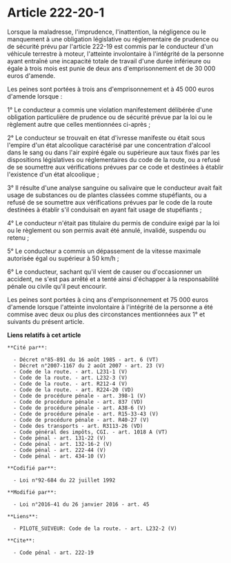 # Article 222-20-1

Lorsque la maladresse, l'imprudence, l'inattention, la négligence ou le manquement à une obligation législative ou
réglementaire de prudence ou de sécurité prévu par l'article 222-19 est commis par le conducteur d'un véhicule terrestre à
moteur, l'atteinte involontaire à l'intégrité de la personne ayant entraîné une incapacité totale de travail d'une durée
inférieure ou égale à trois mois est punie de deux ans d'emprisonnement et de 30 000 euros d'amende. 

Les peines sont portées à trois ans d'emprisonnement et à 45 000 euros d'amende lorsque : 

1° Le conducteur a commis une violation manifestement délibérée d'une obligation particulière de prudence ou de sécurité
prévue par la loi ou le règlement autre que celles mentionnées ci-après ; 

2° Le conducteur se trouvait en état d'ivresse manifeste ou était sous l'empire d'un état alcoolique caractérisé par une
concentration d'alcool dans le sang ou dans l'air expiré égale ou supérieure aux taux fixés par les dispositions législatives
ou réglementaires du code de la route, ou a refusé de se soumettre aux vérifications prévues par ce code et destinées à
établir l'existence d'un état alcoolique ; 

3° Il résulte d'une analyse sanguine ou salivaire que le conducteur avait fait usage de substances ou de plantes classées
comme stupéfiants, ou a refusé de se soumettre aux vérifications prévues par le code de la route destinées à établir s'il
conduisait en ayant fait usage de stupéfiants ; 

4° Le conducteur n'était pas titulaire du permis de conduire exigé par la loi ou le règlement ou son permis avait été annulé,
invalidé, suspendu ou retenu ; 

5° Le conducteur a commis un dépassement de la vitesse maximale autorisée égal ou supérieur à 50 km/h ; 

6° Le conducteur, sachant qu'il vient de causer ou d'occasionner un accident, ne s'est pas arrêté et a tenté ainsi d'échapper
à la responsabilité pénale ou civile qu'il peut encourir. 

Les peines sont portées à cinq ans d'emprisonnement et 75 000 euros d'amende lorsque l'atteinte involontaire à l'intégrité de
la personne a été commise avec deux ou plus des circonstances mentionnées aux 1° et suivants du présent article.

**Liens relatifs à cet article**

	**Cité par**:

	  - Décret n°85-891 du 16 août 1985 - art. 6 (VT)
	  - Décret n°2007-1167 du 2 août 2007 - art. 23 (V)
	  - Code de la route. - art. L231-1 (V)
	  - Code de la route. - art. L232-3 (V)
	  - Code de la route. - art. R212-4 (V)
	  - Code de la route. - art. R224-20 (VD)
	  - Code de procédure pénale - art. 398-1 (V)
	  - Code de procédure pénale - art. 837 (VD)
	  - Code de procédure pénale - art. A38-6 (V)
	  - Code de procédure pénale - art. R15-33-43 (V)
	  - Code de procédure pénale - art. R40-27 (V)
	  - Code des transports - art. R3113-26 (VD)
	  - Code général des impôts, CGI. - art. 1018 A (VT)
	  - Code pénal - art. 131-22 (V)
	  - Code pénal - art. 132-16-2 (V)
	  - Code pénal - art. 222-44 (V)
	  - Code pénal - art. 434-10 (V)

	**Codifié par**:

	  - Loi n°92-684 du 22 juillet 1992

	**Modifié par**:

	  - Loi n°2016-41 du 26 janvier 2016 - art. 45

	**Liens**:

	  - PILOTE_SUIVEUR: Code de la route. - art. L232-2 (V)

	**Cite**:

	  - Code pénal - art. 222-19
